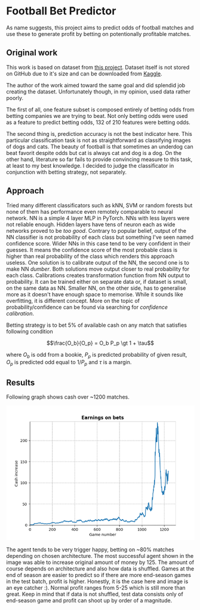 # Football Bet Predictor

As name suggests, this project aims to predict odds of football matches and use these to generate profit by betting on potentionally profitable matches.

## Original work

This work is based on dataset from [this project](https://github.com/enricocattaneo/football-match-prediction). Dataset itself is not stored on GitHub due to it's size and can be downloaded from [Kaggle](https://www.kaggle.com/datasets/enricocattaneo/data-football-match-prediction). 

The author of the work aimed toward the same goal and did splendid job creating the dataset. Unfortunately though, in my opinion, used data rather poorly.

The first of all, one feature subset is composed entirely of betting odds from betting companies we are trying to beat. Not only betting odds were used as a feature to predict betting odds, 132 of 210 features were betting odds.

The second thing is, prediction accuracy is not the best indicator here. This particular classification task is not as straightforward as classifying images of dogs and cats. The beauty of football is that sometimes an underdog can beat favorit despite odds but cat is always cat and dog is a dog. On the other hand, literature so far fails to provide convincing measure to this task, at least to my best knowledge. I decided to judge the classificator in conjunction with betting strategy, not separately.

## Approach

Tried many different classificators such as kNN, SVM or random forests but none of them has performance even remotely comparable to neural network. NN is a simple 4 layer MLP in PyTorch. NNs with less layers were not reliable enough. Hidden layers have tens of neuron each as wide networks proved to be *too good*. Contrary to popular belief, output of the NN classifier is not probability of each class but something I've seen named confidence score. Wider NNs in this case tend to be very confident in their guesses. It means the confidence score of the most probable class is higher than real probability of the class which renders this approach useless. One solution is to calibrate output of the NN, the second one is to make NN *dumber*. Both solutions move output closer to real probability for each class. Calibrations creates transformation function from NN output to probability. It can be trained either on separate data or, if dataset is small, on the same data as NN. Smaller NN, on the other side, has to generalise more as it doesn't have enough space to memorise. While it sounds like overfitting, it is different concept. More on the topic of probability/confidence can be found via searching for *confidence calibration*.

Betting strategy is to bet 5% of available cash on any match that satisfies following condition

$$\frac{O_b}{O_p} = O_b P_p \gt 1 + \tau$$

where $O_b$ is odd from a bookie, $P_p$ is predicted probability of given result, $O_p$ is predicted odd equal to $1/P_p$ and $\tau$ is a margin.

## Results

Following graph shows cash over ~1200 matches.

![Alt text](/imgs/shuffle_rs27.png?raw=true)

The agent tends to be very trigger happy, betting on ~80% matches depending on chosen architecture. The most successful agent shown in the image was able to increase original amount of money by 125. The amount of course depends on architecture and also how data is shuffled. Games at the end of season are easier to predict so if there are more end-season games in the test batch, profit is higher. Honestly, it is the case here and image is an eye catcher :). Normal profit ranges from 5-25 which is still more than great. Keep in mind that if data is not shuffled, test data consists only of end-season game and profit can shoot up by order of a magnitude.